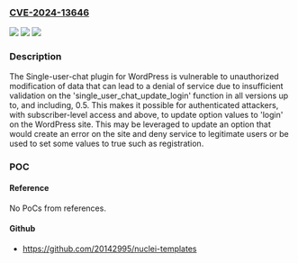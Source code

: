 ### [CVE-2024-13646](https://cve.mitre.org/cgi-bin/cvename.cgi?name=CVE-2024-13646)
![](https://img.shields.io/static/v1?label=Product&message=Single-user-chat&color=blue)
![](https://img.shields.io/static/v1?label=Version&message=*%3C%3D%200.5%20&color=brighgreen)
![](https://img.shields.io/static/v1?label=Vulnerability&message=CWE-285%20Improper%20Authorization&color=brighgreen)

### Description

The Single-user-chat plugin for WordPress is vulnerable to unauthorized modification of data that can lead to a denial of service due to insufficient validation on the 'single_user_chat_update_login' function in all versions up to, and including, 0.5. This makes it possible for authenticated attackers, with subscriber-level access and above, to update option values to 'login' on the WordPress site. This may be leveraged to update an option that would create an error on the site and deny service to legitimate users or be used to set some values to true such as registration.

### POC

#### Reference
No PoCs from references.

#### Github
- https://github.com/20142995/nuclei-templates

